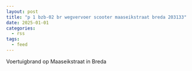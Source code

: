 ```yaml
---
layout: post
title: "p 1 bzb-02 br wegvervoer scooter maaseikstraat breda 203133"
date: 2025-01-01
categories: 
  - rss
tags: 
  - feed
---
```


Voertuigbrand op Maaseikstraat in Breda
